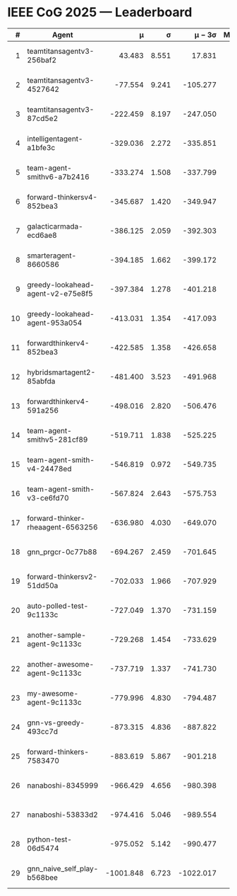 # IEEE CoG 2025 — Leaderboard

| # | Agent | μ | σ | μ − 3σ | Matches | Updated |
|---:|---|---:|---:|---:|---:|---|
| 1 | teamtitansagentv3-256baf2 | 43.483 | 8.551 | 17.831 | 19796 | 2025-08-24 16:53 |
| 2 | teamtitansagentv3-4527642 | -77.554 | 9.241 | -105.277 | 19430 | 2025-08-24 16:53 |
| 3 | teamtitansagentv3-87cd5e2 | -222.459 | 8.197 | -247.050 | 20446 | 2025-08-24 16:53 |
| 4 | intelligentagent-a1bfe3c | -329.036 | 2.272 | -335.851 | 16431 | 2025-08-24 16:53 |
| 5 | team-agent-smithv6-a7b2416 | -333.274 | 1.508 | -337.799 | 19400 | 2025-08-24 16:53 |
| 6 | forward-thinkersv4-852bea3 | -345.687 | 1.420 | -349.947 | 15550 | 2025-08-24 16:53 |
| 7 | galacticarmada-ecd6ae8 | -386.125 | 2.059 | -392.303 | 18100 | 2025-08-24 16:53 |
| 8 | smarteragent-8660586 | -394.185 | 1.662 | -399.172 | 16237 | 2025-08-24 16:53 |
| 9 | greedy-lookahead-agent-v2-e75e8f5 | -397.384 | 1.278 | -401.218 | 19870 | 2025-08-24 16:53 |
| 10 | greedy-lookahead-agent-953a054 | -413.031 | 1.354 | -417.093 | 18090 | 2025-08-24 16:53 |
| 11 | forwardthinkerv4-852bea3 | -422.585 | 1.358 | -426.658 | 15999 | 2025-08-24 16:53 |
| 12 | hybridsmartagent2-85abfda | -481.400 | 3.523 | -491.968 | 16158 | 2025-08-24 16:53 |
| 13 | forwardthinkerv4-591a256 | -498.016 | 2.820 | -506.476 | 15987 | 2025-08-24 16:53 |
| 14 | team-agent-smithv5-281cf89 | -519.711 | 1.838 | -525.225 | 18860 | 2025-08-24 16:53 |
| 15 | team-agent-smith-v4-24478ed | -546.819 | 0.972 | -549.735 | 19536 | 2025-08-24 16:53 |
| 16 | team-agent-smith-v3-ce6fd70 | -567.824 | 2.643 | -575.753 | 20156 | 2025-08-24 16:53 |
| 17 | forward-thinker-rheaagent-6563256 | -636.980 | 4.030 | -649.070 | 18308 | 2025-08-24 16:53 |
| 18 | gnn_prgcr-0c77b88 | -694.267 | 2.459 | -701.645 | 17100 | 2025-08-24 16:53 |
| 19 | forward-thinkersv2-51dd50a | -702.033 | 1.966 | -707.929 | 18748 | 2025-08-24 16:53 |
| 20 | auto-polled-test-9c1133c | -727.049 | 1.370 | -731.159 | 20000 | 2025-08-24 16:53 |
| 21 | another-sample-agent-9c1133c | -729.268 | 1.454 | -733.629 | 19400 | 2025-08-24 16:53 |
| 22 | another-awesome-agent-9c1133c | -737.719 | 1.337 | -741.730 | 20800 | 2025-08-24 16:53 |
| 23 | my-awesome-agent-9c1133c | -779.996 | 4.830 | -794.487 | 19400 | 2025-08-24 16:53 |
| 24 | gnn-vs-greedy-493cc7d | -873.315 | 4.836 | -887.822 | 15140 | 2025-08-24 16:53 |
| 25 | forward-thinkers-7583470 | -883.619 | 5.867 | -901.218 | 18000 | 2025-08-24 16:53 |
| 26 | nanaboshi-8345999 | -966.429 | 4.656 | -980.398 | 15770 | 2025-08-24 16:53 |
| 27 | nanaboshi-53833d2 | -974.416 | 5.046 | -989.554 | 15120 | 2025-08-24 16:53 |
| 28 | python-test-06d5474 | -975.052 | 5.142 | -990.477 | 15530 | 2025-08-24 16:53 |
| 29 | gnn_naive_self_play-b568bee | -1001.848 | 6.723 | -1022.017 | 15460 | 2025-08-24 16:53 |
